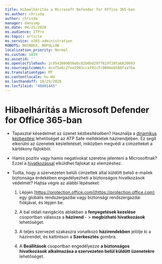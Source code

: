 ```yaml
---
title: Hibaelhárítás a Microsoft Defender for Office 365-ban
ms.author: chrisda
author: chrisda
manager: dansimp
ms.date: 04/21/2020
ms.audience: ITPro
ms.topic: article
ms.service: o365-administration
ROBOTS: NOINDEX, NOFOLLOW
localization_priority: Normal
ms.custom: 1039
ms.assetid: ''
ms.openlocfilehash: 2c9543660056ebc02b0bd297f619f20fa6820093
ms.sourcegitcommit: 4caf5e6c2fee2903ccaf92cfc9006eb580faa7ba
ms.translationtype: MT
ms.contentlocale: hu-HU
ms.lasthandoff: 10/29/2020
ms.locfileid: "48801445"
---
```

# <a name="troubleshooting-microsoft-defender-for-office-365"></a>Hibaelhárítás a Microsoft Defender for Office 365-ban

- Tapasztal késedelmet az üzenet kézbesítésében? Használja a [dinamikus kézbesítési](https://docs.microsoft.com/microsoft-365/security/office-365-security/dynamic-delivery-and-previewing) lehetőséget az ATP Safe mellékletek házirendjében. Ez segít elkerülni az üzenetek késleltetését, miközben megvédi a címzetteket a kártékony fájlokból.

- Hamis pozitív vagy hamis negatívokat szeretne jelenteni a Microsoftnak? Ezzel a [hivatkozással](https://www.microsoft.com/wdsi/filesubmission/) elküldhet fájlokat az elemzéshez.

- Tudta, hogy a szervezeten belüli címzettek által küldött belső e-mailek biztonsága érdekében engedélyezheti a biztonságos hivatkozások védelmét? Hajtsa végre az alábbi lépéseket:

  1. Lépjen [https://protection.office.com](https://protection.office.com) egy globális rendszergazdai vagy biztonsági rendszergazdai fiókjával, és lépjen be.

  2. A bal oldali navigációs ablakban a **fenyegetések kezelése** csoportban válassza a **házirend** - \> **megbízható hivatkozások** lehetőséget.

  3. A teljes szervezet szakaszra vonatkozó **házirendekben** jelölje ki a házirendet, és kattintson a **Szerkesztés** gombra.

  4. A **Beállítások** csoportban engedélyezze **a biztonságos hivatkozások alkalmazása a szervezeten belül küldött üzenetekre** lehetőséget.
